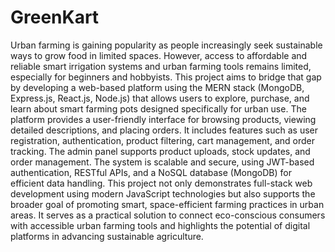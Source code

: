 # GreenKart
Urban farming is gaining popularity as people increasingly seek sustainable ways to grow food 
in limited spaces. However, access to affordable and reliable smart irrigation systems and urban 
farming tools remains limited, especially for beginners and hobbyists. This project aims to bridge 
that gap by developing a web-based platform using the MERN stack (MongoDB, Express.js, 
React.js, Node.js) that allows users to explore, purchase, and learn about smart farming pots 
designed specifically for urban use. 
The platform provides a user-friendly interface for browsing products, viewing detailed 
descriptions, and placing orders. It includes features such as user registration, authentication, 
product filtering, cart management, and order tracking. The admin panel supports product 
uploads, stock updates, and order management. The system is scalable and secure, using 
JWT-based authentication, RESTful APIs, and a NoSQL database (MongoDB) for efficient data 
handling. 
This project not only demonstrates full-stack web development using modern JavaScript 
technologies but also supports the broader goal of promoting smart, space-efficient farming 
practices in urban areas. It serves as a practical solution to connect eco-conscious consumers 
with accessible urban farming tools and highlights the potential of digital platforms in advancing 
sustainable agriculture.
